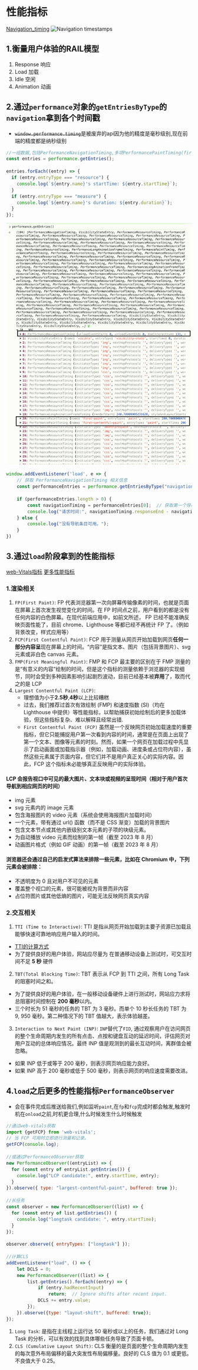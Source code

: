 # 性能指标
[Navigation_timing](https://developer.mozilla.org/en-US/docs/Web/API/Performance_API/Navigation_timing)
![Navigation timestamps](https://mdn.github.io/shared-assets/images/diagrams/api/performance/timestamp-diagram.svg)
## 1.衡量用户体验的RAIL模型
1. Response 响应 
2. Load 加载
3. Idle 空闲
4. Animation 动画

## 2.通过`performance`对象的`getEntriesByType`的`navigation`拿到各个时间戳
- ~~`window.performance.timing`~~是被废弃的api因为他的精度是毫秒级别,现在前端的精度都是纳秒级别
```js
//一组数据,包括PerformanceNavigationTiming,多项PerformancePaintTiming(first-paint,first-contentful-paint等),各项资源的PerformanceResourceTiming
const entries = performance.getEntries();

entries.forEach((entry) => {
  if (entry.entryType === "resource") {
    console.log(`${entry.name}'s startTime: ${entry.startTime}`);
  }
  if (entry.entryType === "measure") {
    console.log(`${entry.name}'s duration: ${entry.duration}`);
  }
});
```
![performance](../../img/performance.png)
```js
window.addEventListener('load', e => {
    // 获取 PerformanceNavigationTiming 相关信息
    const performanceEntries = performance.getEntriesByType("navigation");

    if (performanceEntries.length > 0) {
        const navigationTiming = performanceEntries[0];  // 获取第一个导航条目
        console.log("请求时间:", navigationTiming.responseEnd - navigationTiming.requestStart);
    } else {
        console.log("没有导航条目可用。");
    }   
})
```

## 3.通过`load`阶段拿到的性能指标
[web-Vitals指标](https://web.dev/articles/lcp?hl=zh-cn)
[更多性能指标](https://www.thjiang.com/2023/10/06/%E9%82%A3%E4%BA%9B%E5%B9%B4%EF%BC%8C%E6%88%91%E4%BB%AC%E7%9B%91%E6%8E%A7%E8%BF%87%E7%9A%84%E5%89%8D%E7%AB%AF%E6%80%A7%E8%83%BD%E6%8C%87%E6%A0%87/#CLS-Cumulative-Layout-Shift)
### 1.渲染相关
1. `FP(First Paint)`: FP 代表浏览器第一次向屏幕传输像素的时间，也就是页面在屏幕上首次发生视觉变化的时间。在 FP 时间点之前，用户看到的都是没有任何内容的白色屏幕。在现代前端应用中，如前文所述， FP 已经不能准确反映页面性能了，目前 chrome、Lighthouse 等都已经不再统计 FP 了。（例如背景改变，样式应用等）
2. `FCP(First Contentful Paint)`: FCP 用于测量从网页开始加载到网页**任何一部分内容呈**现在屏幕上的时间。“内容”是指文本、图片（包括背景图片）、svg 元素或非白色 canvas 元素。
3. `FMP(First Meaningful Paint)`: FMP 和 FCP 最主要的区别在于 FMP 测量的是“有意义的内容”绘制的时间，但是这个指标的测量依赖于浏览器的实现细节，同时会受到多种因素影响引起剧烈波动，目前已经基本被**弃用**了，取而代之的是 LCP
4. `Largest Contentful Paint (LCP)`:
   - 理想值为小于**2.5秒**,**4秒**以上比较糟糕
   - 过去，我们推荐过首次有效绘制 (FMP) 和速度指数 (SI)（均在 Lighthouse 中提供）等性能指标，以帮助捕获初始绘制后的更多加载体验，但这些指标复杂、难以解释且经常出错.
   - `First Contentful Paint (FCP)` 虽然是一个反映网页初始加载速度的重要指标，但它只能捕捉用户第一次看到内容的时间，通常是在页面上出现了第一个文本、图像等元素的时刻。然而，如果一个网页在加载过程中先显示了启动画面或加载指示器（例如，加载动画、进度条或占位符内容），虽然这些元素属于页面内容，但它们并不是用户真正关心的实际内容。因此，FCP 这个指标未必能够真正反映用户的实际体验。
#### LCP 会报告视口中可见的最大图片、文本块或视频的呈现时间（相对于用户首次导航到相应网页的时间）
- img 元素
- svg 元素内的 image 元素
- 包含海报图片的 video 元素（系统会使用海报图片加载时间）
- 一个元素，带有通过 url() 函数（而不是 CSS 渐变）加载的背景图片
- 包含文本节点或其他内嵌级别文本元素的子项的块级元素。
- 为自动播放 video 元素而绘制的第一帧（截至 2023 年 8 月）
- 动画图片格式（例如 GIF 动画）的第一帧（截至 2023 年 8 月）
#### 浏览器还会通过自己的启发式算法来排除一些元素，比如在 Chromium 中，下列元素会被排除：
- 不透明度为 0 且对用户不可见的元素
- 覆盖整个视口的元素，很可能被视为背景而非内容
- 占位符图片或其他低熵的图片，可能无法反映网页真实内容
### 2.交互相关
1. `TTI (Time to Interactive)`: TTI 是指从网页开始加载到主要子资源已加载且能够快速可靠地响应用户输入的时间。
- [TTI的计算方式](https://www.thjiang.com/2023/10/06/%E9%82%A3%E4%BA%9B%E5%B9%B4%EF%BC%8C%E6%88%91%E4%BB%AC%E7%9B%91%E6%8E%A7%E8%BF%87%E7%9A%84%E5%89%8D%E7%AB%AF%E6%80%A7%E8%83%BD%E6%8C%87%E6%A0%87/#%E4%BA%A4%E4%BA%92%E7%9B%B8%E5%85%B3)
- 为了提供良好的用户体验，网站应尽量为 在普通移动设备上测试时，可交互时间不足 **5 秒** 硬件
2. `TBT(Total Blocking Time)`: TBT 表示从 FCP 到 TTI 之间，所有 Long Task 的阻塞时间之和。
- 为了提供良好的用户体验，在一般移动设备硬件上进行测试时，网站应力求将总阻塞时间控制在 **200 毫秒**以内。
- 三个时长为 51 毫秒的任务的 TBT 为 3 毫秒。而单个 10 秒长任务的 TBT 为 9, 950 毫秒。第二种情况下的 TBT 值越大，表示体验越差。
3. `Interaction to Next Paint (INP)`: `INP`替代了`FID`, 通过观察用户在访问网页的整个生命周期内发生的所有点击、点按和键盘互动的延迟时间，评估网页对用户互动的总体响应情况。最终 INP 值是观测到的最长互动时间，离群值会被忽略。
- 如果 INP 低于或等于 200 毫秒，则表示网页响应能力良好。
- 如果 INP 高于 200 毫秒或低于 500 毫秒，则表示网页的响应速度需要改进。
## 4.`load`之后更多的性能指标`PerformanceObserver`
- 会在事件完成后推送给我们,例如监听`paint`,在`fp`和`fcp`完成时都会触发,触发时机在`onload`之前,时机更合理,什么时候发生什么时候触发
```js
//通过web-vitals获取
import {getFCP} from 'web-vitals';
// 当 FCP 可用时立即进行测量和记录。
getFCP(console.log);

//或通过PerformanceObserver获取
new PerformanceObserver((entryList) => {
  for (const entry of entryList.getEntries()) {
    console.log("LCP candidate:", entry.startTime, entry);
  }
}).observe({ type: "largest-contentful-paint", buffered: true });

//长任务
const observer = new PerformanceObserver((list) => {
  for (const entry of list.getEntries()) {
    console.log("longtask candidate: ", entry.startTime);
  }
});

observer.observe({ entryTypes: ["longtask"] });

//计算CLS
addEventListener("load", () => {
    let DCLS = 0;
    new PerformanceObserver((list) => {
        list.getEntries().forEach((entry) => {
            if (entry.hadRecentInput)
                return;  // Ignore shifts after recent input.
            DCLS += entry.value;
        });
    }).observe({type: "layout-shift", buffered: true});
});
```
1. `Long Task`: 是指在主线程上运行达 50 毫秒或以上的任务，我们通过对 Long Task 的分析，可以有效的找到具体哪些任务导致了页面卡顿。
2. `CLS (Cumulative Layout Shift)`: CLS 衡量的是页面的整个生命周期内发生的每次意外布局偏移的最大突发性布局偏移量。良好的 CLS 值为 0.1 或更低。不良值大于 0.25。